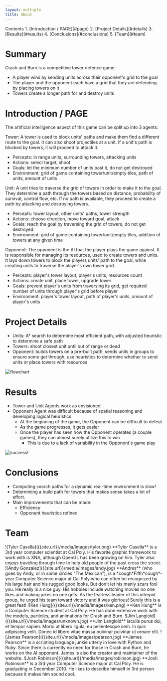 ```yaml
---
layout: multiple
title: About
---
```


<span class="toc">
Contents  
1. [Introduction / PAGE](#page)  
2. [Project Details](#details)  
3. [Results](#results)  
4. [Conclusions](#conclusions)  
5. [Team](#team)
</span>

# Summary

Crash and Burn is a competitive tower defence game:

* A player wins by sending units across their opponent's grid to the goal
* The player and the opponent each have a grid that they are defending by
  placing towers on it
* Towers create a longer path for and destroy units

<a name="page"></a>
# Introduction / PAGE

The artificial intelligence aspect of this game can be split up into 3 agents:

Tower: A tower is used to block units' paths and make them find a different
route to the goal. It can also shoot projectiles at a unit. If a unit's path is
blocked by towers, it will proceed to attack it.

* Percepts: in range units, surrounding towers, attacking units
* Actions: select target, shoot
* Goals: let the minimum number of units past it, do not get destroyed
* Environment: grid of game containing tower/unit/empty tiles, path of units,
  amount of units

Unit: A unit tries to traverse the grid of towers in order to make it to the
goal. They determine a path through the towers based on distance, probability of
survival, control flow, etc. If no path is available, they proceed to create a
path by attacking and destroying towers.

* Percepts: tower layout, other units' paths, tower strength
* Actions: choose direction, move toward goal, attack
* Goals: reach the goal by traversing the grid of towers, do not get destroyed
* Environment: grid of game containing tower/unit/empty tiles, addition of
  towers at any given time

Opponent: The opponent is the AI that the player plays the game against. It is
responsible for managing its resources, used to create towers and units. It lays
down towers to block the players units' path to the goal, while creating units
to traverse the player's own tower grid.

* Percepts: player's tower layout, player's units, resources count
* Actions: create unit, place tower, upgrade tower
* Goals: prevent player's units from traversing its grid, get required number of
  units through player's grid before player
* Environment: player's tower layout, path of player's units, amount of player's units

<a name="details"></a>
# Project Details

* Units: A* search to determine most efficient path, with adjusted heuristic to
  determine a safe path
* Towers: shoot closest unit until out of range or dead
* Opponent: builds towers on a pre-built path, sends units in groups to ensure
  some get through, use heuristics to determine whether to send units or place
  towers with resources

![flowchart]({{site.url}}/media/images/flowchart.png)

<a name="results"></a>
# Results

* Tower and Unit Agents work as envisioned
* Opponent Agent was difficult because of spatial reasoning and developing logical heuristics
	- At the beginning of the game, the Opponent can be difficult to defeat
	- As the game progresses, it gets easier
	- Once the player has seen how the Opponent operates (a couple games), they can almost surely utilize this to win
		+ This is due to a lack of variability in the Opponent's game play


![success!]({{site.url}}/media/images/success.png)

<a name="conclusions"></a>
# Conclusions

* Computing search paths for a dynamic real-time environment is slow!
* Determining a build path for towers that makes sense takes a lot of effort.
* Main improvements that can be made:
	- Efficiency
	- Opponent heuristics refined

<a name="team"></a>
# Team

<span class="bio">
![Tyler Casella]({{site.url}}/media/images/tyler.png)
**Tyler Casella** is a 3rd year computer scientist at Cal Poly. His favorite
graphic framework to work with is XNA, although OpenGL has been growing on him.
Tyler also enjoys traveling through time to help old people of the past cross
the street.
</span>

<span class="bio">
![Andy Gonzalez]({{site.url}}/media/images/andy.jpg)
**Andres** (who goes by Andy, or in some circles "The Mexican"), is a
*cough*Fifth*cough*-year Computer Science major at Cal Poly who can often be
recognized by his large hair and his rugged good looks. But don't let his manly
scars fool you. He really is a nice guy. His hobbies include watching movies no
one likes and making jokes no one gets. As the fearless leader of this intrepid
group, he urged his team toward victory and it was glorious! Surely this is a
great feat!
</span>

<span class="bio">
![Ken Hung]({{site.url}}/media/images/ken.png)
**Ken Hung** is a Computer Science student at Cal Poly. He has done extensive
work with the models, particles, and animations for Crash and Burn.
</span>

<span class="bio">
![Jim Langloid]({{site.url}}/media/images/unknown.jpg)
**Jim Langloid** iaculis purus dui, et tempor sapien. Morbi ut libero ligula, eu
pellentesque sem. In quis adipiscing velit. Donec id libero vitae massa pulvinar
pulvinar ut ornare elit.
</span>

<span class="bio">
![James Pearson]({{site.url}}/media/images/pearson.jpg)
**James Pearson** is a scripting language junkie utterly in love with Python and
Ruby. Since there is currently no need for those in Crash and Burn, he works on
the AI opponent. James is also the creator and maintainer of the website.
</span>

<span class="bio">
![Josh Robinson]({{site.url}}/media/images/robinson.jpg)
**Josh Robinson** is a 3rd year Computer Science major at Cal Poly. He is graduating
in December 2010. He likes to describe himself in 3rd person because it makes
him sound cool.
</span>
